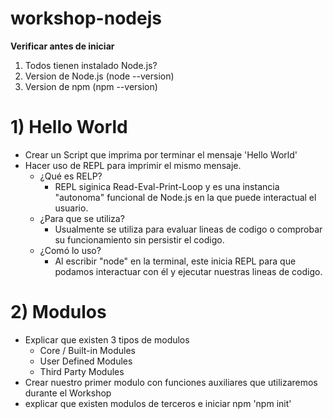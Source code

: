# workshop-nodejs

**Verificar antes de iniciar**
1. Todos tienen instalado Node.js?
2. Version de Node.js (node --version)
3. Version de npm (npm --version)

# 1) Hello World

* Crear un Script que imprima por terminar el mensaje 'Hello World'
* Hacer uso de REPL para imprimir el mismo mensaje.
    * ¿Qué es RELP?
        * REPL siginica Read-Eval-Print-Loop y es una instancia "autonoma" funcional de Node.js en la que puede interactual el usuario.
    * ¿Para que se utiliza?
        * Usualmente se utiliza para evaluar lineas de codigo o comprobar su funcionamiento sin persistir el codigo.
    * ¿Comó lo uso?
        * Al escribir "node" en la terminal, este inicia REPL para que podamos interactuar con él y ejecutar nuestras lineas de codigo.

# 2) Modulos

* Explicar que existen 3 tipos de modulos
    * Core / Built-in Modules
    * User Defined Modules
    * Third Party Modules
* Crear nuestro primer modulo con funciones auxiliares que utilizaremos durante el Workshop
* explicar que existen modulos de terceros e iniciar npm 'npm init'
